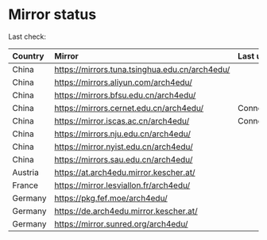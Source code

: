 <script src="./time.js"></script>
# Mirror status
Last check: <script type="text/javascript">localize(1710062329.0930514);</script>

|Country|Mirror|Last update|
|:------|:-----|:----------|
|China|https://mirrors.tuna.tsinghua.edu.cn/arch4edu/|<script type="text/javascript">localize(1710009097);</script>|
|China|https://mirrors.aliyun.com/arch4edu/|<script type="text/javascript">localize(1710009097);</script>|
|China|https://mirrors.bfsu.edu.cn/arch4edu/|<script type="text/javascript">localize(1710009097);</script>|
|China|https://mirrors.cernet.edu.cn/arch4edu/|ConnectionError|
|China|https://mirror.iscas.ac.cn/arch4edu/|ConnectionError|
|China|https://mirrors.nju.edu.cn/arch4edu/|<script type="text/javascript">localize(1710009097);</script>|
|China|https://mirror.nyist.edu.cn/arch4edu/|<script type="text/javascript">localize(1710009097);</script>|
|China|https://mirrors.sau.edu.cn/arch4edu/|<script type="text/javascript">localize(1710009097);</script>|
|Austria|https://at.arch4edu.mirror.kescher.at/|<script type="text/javascript">localize(1710052086);</script>|
|France|https://mirror.lesviallon.fr/arch4edu/|<script type="text/javascript">localize(1710009097);</script>|
|Germany|https://pkg.fef.moe/arch4edu/|<script type="text/javascript">localize(1710052086);</script>|
|Germany|https://de.arch4edu.mirror.kescher.at/|<script type="text/javascript">localize(1710052086);</script>|
|Germany|https://mirror.sunred.org/arch4edu/|<script type="text/javascript">localize(1710052086);</script>|

<script src="./tablefilter/tablefilter.js"></script>
<script src="./table.js"></script>